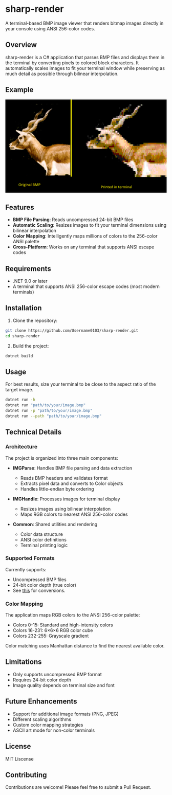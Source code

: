 # sharp-render

A terminal-based BMP image viewer that renders bitmap images directly in your console using ANSI 256-color codes.

## Overview

sharp-render is a C# application that parses BMP files and displays them in the terminal by converting pixels to colored block characters. It automatically scales images to fit your terminal window while preserving as much detail as possible through bilinear interpolation.

## Example

![A side by side comparison](images/sidebyside.png)

## Features

- **BMP File Parsing**: Reads uncompressed 24-bit BMP files
- **Automatic Scaling**: Resizes images to fit your terminal dimensions using bilinear interpolation
- **Color Mapping**: Intelligently maps millions of colors to the 256-color ANSI palette
- **Cross-Platform**: Works on any terminal that supports ANSI escape codes

## Requirements

- .NET 9.0 or later
- A terminal that supports ANSI 256-color escape codes (most modern terminals)

## Installation

1. Clone the repository:
```bash
git clone https://github.com/Username0103/sharp-render.git
cd sharp-render
```

2. Build the project:
```bash
dotnet build
```

## Usage

For best results, size your terminal to be close to the aspect ratio of the target image.  

```bash
dotnet run -h
dotnet run "path/to/your/image.bmp"
dotnet run -p "path/to/your/image.bmp"
dotnet run --path "path/to/your/image.bmp"
```

## Technical Details

### Architecture

The project is organized into three main components:

- **IMGParse**: Handles BMP file parsing and data extraction
  - Reads BMP headers and validates format
  - Extracts pixel data and converts to Color objects
  - Handles little-endian byte ordering

- **IMGHandle**: Processes images for terminal display
  - Resizes images using bilinear interpolation
  - Maps RGB colors to nearest ANSI 256-color codes

- **Common**: Shared utilities and rendering
  - Color data structure
  - ANSI color definitions
  - Terminal printing logic

### Supported Formats

Currently supports:
- Uncompressed BMP files
- 24-bit color depth (true color)
- See [this](https://online-converting.com/image/convert2bmp/) for conversions.

### Color Mapping

The application maps RGB colors to the ANSI 256-color palette:
- Colors 0-15: Standard and high-intensity colors
- Colors 16-231: 6×6×6 RGB color cube
- Colors 232-255: Grayscale gradient

Color matching uses Manhattan distance to find the nearest available color.

## Limitations

- Only supports uncompressed BMP format
- Requires 24-bit color depth
- Image quality depends on terminal size and font

## Future Enhancements

- Support for additional image formats (PNG, JPEG)
- Different scaling algorithms
- Custom color mapping strategies
- ASCII art mode for non-color terminals

## License

MIT Liscense

## Contributing

Contributions are welcome! Please feel free to submit a Pull Request.
